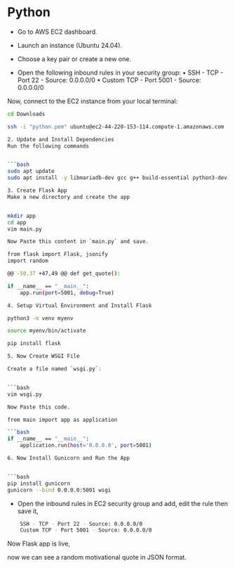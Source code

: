 # Python

- Go to AWS EC2 dashboard.
 - Launch an instance (Ubuntu 24.04).
 - Choose a key pair or create a new one.

  - Open the following inbound rules in your security group:
     • SSH - TCP - Port 22 - Source: 0.0.0.0/0
     • Custom TCP - Port 5001 - Source: 0.0.0.0/0
 
 Now, connect to the EC2 instance from your local terminal:
 ```bash
 cd Downloads

 ssh -i "python.pem" ubuntu@ec2-44-220-153-114.compute-1.amazonaws.com

2. Update and Install Dependencies
 Run the following commands


 ```bash
 sudo apt update
 sudo apt install -y libmariadb-dev gcc g++ build-essential python3-dev dh-python python3-venv

3. Create Flask App
 Make a new directory and create the app


 mkdir app
 cd app
 vim main.py

Now Paste this content in `main.py` and save.

from flask import Flask, jsonify
 import random
 
 @@ -50,37 +47,49 @@ def get_quote():
 
 if __name__ == "__main__":
     app.run(port=5001, debug=True)

4. Setup Virtual Environment and Install Flask

python3 -m venv myenv

source myenv/bin/activate

pip install flask

5. Now Create WSGI File

Create a file named `wsgi.py`:


 ```bash
 vim wsgi.py

Now Paste this code.

from main import app as application

```bash
 if __name__ == "__main__":
     application.run(host='0.0.0.0', port=5001)

6. Now Install Gunicorn and Run the App


 ```bash
 pip install gunicorn
 gunicorn --bind 0.0.0.0:5001 wsgi

```
 - Open the inbound rules in EC2 security group and add, edit the rule then save it,
  ```bash
      SSH - TCP - Port 22 - Source: 0.0.0.0/0
      Custom TCP - Port 5001 - Source: 0.0.0.0/0
 ```

Now  Flask app is live,


now we can see a random motivational quote in JSON format.























